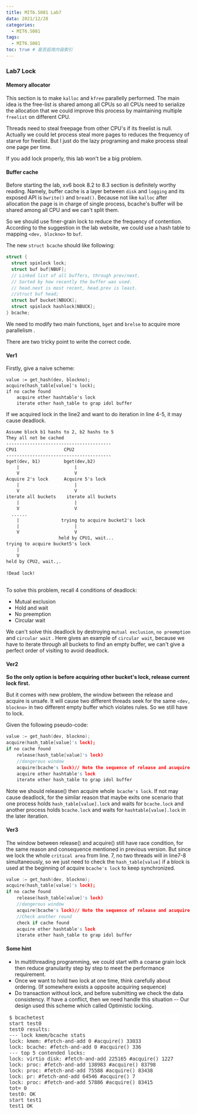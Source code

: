 ```yaml
---
title: MIT6.S081 Lab7
data: 2021/12/28
categories:
  - MIT6.S081
tags:
  - MIT6.S081
toc: true # 是否启用内容索引
---
```


### Lab7 Lock

#### Memory allocator

This section is to make `kalloc` and `kfree` parallelly performed. The main idea is the free-list is shared among all CPUs so all CPUs need to serialize the allocation that we could improve this process by maintaining multiple `freelist` on different CPU.



Threads need to steal freepage from other CPU's if its freelist is null. Actually we could let process steal more pages to reduces the frequency of starve for freelist. But I just do the lazy programing and make process steal one page per time.



If you add lock properly, this lab won't be a big problem.



#### Buffer cache

Before starting the lab, xv6 book 8.2 to 8.3 section is definitely worthy reading. Namely, buffer cache is a layer between `disk` and `logging`  and its exposed API is `bwrite()` and `bread()`.  Because not like `kalloc` after allocation the page is in charge of single process,  bcache's buffer will be shared among all CPU and we can't split them.

So we should use finer-grain lock to reduce the frequency of contention. According to the suggestion in the lab website, we could use a hash table to mapping `<dev, blockno>` to `buf`. 

The new `struct bcache` should like following:

```c
struct {
  struct spinlock lock;
  struct buf buf[NBUF];
  // Linked list of all buffers, through prev/next.
  // Sorted by how recently the buffer was used.
  // head.next is most recent, head.prev is least.
  //struct buf head;
  struct buf bucket[NBUCK];
  struct spinlock hashlock[NBUCK];
} bcache;
```

We need to modify two main functions, `bget` and `brelse` to acquire more parallelism .

There are two tricky point to write the correct code.

#### Ver1

Firstly, give a naive scheme:

```
value := get_hash(dev, blockno);
acquire(hash_table[value]'s lock);
if no cache found
	acquire other hashtable's lock
	iterate other hash_table to grap idol buffer
```

If we acquired lock in the line2 and want to do iteration in line 4-5, it may cause deadlock. 

```
Assume block b1 hashs to 2, b2 hashs to 5
They all not be cached
----------------------------------------
CPU1                  CPU2
----------------------------------------
bget(dev, b1)         bget(dev,b2)
    |                     |
    V                     V
Acquire 2's lock      Acquire 5's lock
    |                     |
    V                     V
iterate all buckets    iterate all buckets
    |                     |
    V                     V
  ......                
    |                trying to acquire bucket2's lock
    |                     |
    V                     V
                    held by CPU1, wait...
trying to acquire bucket5's lock
    |
    V
held by CPU2, wait.,.

!Dead lock!


```

To solve this problem,  recall 4 conditions of deadlock:

* Mutual exclusion
* Hold and wait
* No preemption
* Circular wait

We can't solve this deadlock by destroying `mutual exclusion`, `no preemption` and `circular wait` . Here gives an example of `circular wait`, because we have to iterate through all buckets to find an empty buffer, we can't give a perfect order of visiting to avoid deadlock.

#### Ver2

**So the only option is before acquiring other bucket's lock, release current lock first.**

But it comes with new problem, the window between the release and acquire is unsafe. It will cause two different threads seek for the same `<dev, blockno>` in two different empty buffer which violates rules. So we still have to lock.

Given the following pseudo-code:

```c++
value := get_hash(dev, blockno);
acquire(hash_table[value]'s lock);
if no cache found
    release(hash_table[value]'s lock)
    //dangerous window
    acquire(bcache's lock)// Note the sequence of release and acuquire
	acquire other hashtable's lock
	iterate other hash_table to grap idol buffer
```

Note we should release() then acquire whole` bcache's lock`. If not may cause deadlock, for the similar reason that maybe exits one scenario that one process holds `hash_table[value].lock` and waits for `bcache.lock` and another process holds `bcache.lock` and waits for `hashtable[value].lock` in the later iteration.

#### Ver3

The window between release() and acquire() still have race condition, for the same reason and consequence mentioned in previous version. But since we lock the whole `critical area` from line. 7,  no two threads will in line7-8 simultaneously,  so we just need to check the `hash_table[value]` if a block is used at the beginning of acquire `bcache's lock` to keep synchronized.

```c
value := get_hash(dev, blockno);
acquire(hash_table[value]'s lock);
if no cache found
    release(hash_table[value]'s lock)
    //dangerous window
    acquire(bcache's lock)// Note the sequence of release and acuquire
    //Check another round        
    check if cache found
	acquire other hashtable's lock
	iterate other hash_table to grap idol buffer
```



#### Some hint

* In multithreading programming,  we could start with a coarse grain lock then reduce granularity step by step to meet the performance requirement.
* Once we want to hold two lock at one time, think carefully about ordering. (If somewhere exists a opposite acquiring sequence)
* Do transaction without lock, and before submitting we check the data consistency. If have a conflict, then we need handle this situation -- Our design used this scheme which called Optimistic locking.

![image-20220102155708798](Image/lab7-1.png)

